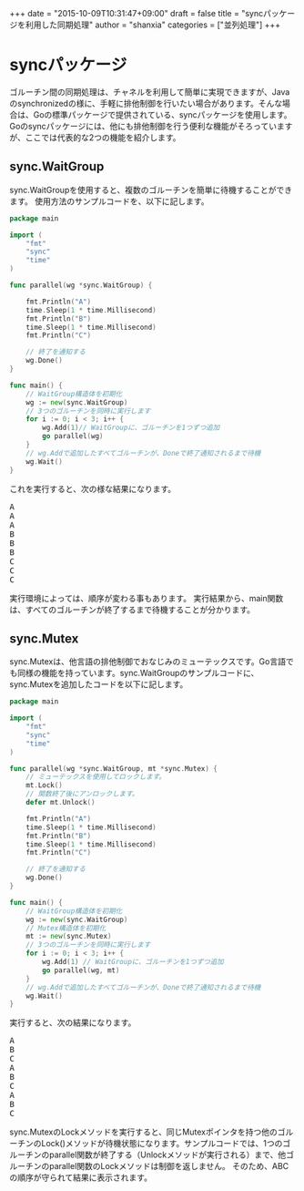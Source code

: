 +++
date = "2015-10-09T10:31:47+09:00"
draft = false
title = "syncパッケージを利用した同期処理"
author = "shanxia"
categories = ["並列処理"]
+++

# syncパッケージ
ゴルーチン間の同期処理は、チャネルを利用して簡単に実現できますが、Javaのsynchronizedの様に、手軽に排他制御を行いたい場合があります。そんな場合は、Goの標準パッケージで提供されている、syncパッケージを使用します。
Goのsyncパッケージには、他にも排他制御を行う便利な機能がそろっていますが、ここでは代表的な2つの機能を紹介します。

## sync.WaitGroup
sync.WaitGroupを使用すると、複数のゴルーチンを簡単に待機することができます。
使用方法のサンプルコードを、以下に記します。

```go
package main

import (
	"fmt"
	"sync"
	"time"
)

func parallel(wg *sync.WaitGroup) {

	fmt.Println("A")
	time.Sleep(1 * time.Millisecond)
	fmt.Println("B")
	time.Sleep(1 * time.Millisecond)
	fmt.Println("C")

	// 終了を通知する
	wg.Done()
}

func main() {
	// WaitGroup構造体を初期化
	wg := new(sync.WaitGroup)
	// 3つのゴルーチンを同時に実行します
	for i := 0; i < 3; i++ {
		wg.Add(1)// WaitGroupに、ゴルーチンを1つずつ追加
		go parallel(wg)
	}
	// wg.Addで追加したすべてゴルーチンが、Doneで終了通知されるまで待機
	wg.Wait()
}
```
これを実行すると、次の様な結果になります。
<pre class="output">A
A
A
B
B
B
C
C
C</pre>

実行環境によっては、順序が変わる事もあります。
実行結果から、main関数は、すべてのゴルーチンが終了するまで待機することが分かります。


## sync.Mutex
sync.Mutexは、他言語の排他制御でおなじみのミューテックスです。Go言語でも同様の機能を持っています。sync.WaitGroupのサンプルコードに、sync.Mutexを追加したコードを以下に記します。

```go
package main

import (
	"fmt"
	"sync"
	"time"
)

func parallel(wg *sync.WaitGroup, mt *sync.Mutex) {
	// ミューテックスを使用してロックします。
	mt.Lock()
	// 関数終了後にアンロックします。
	defer mt.Unlock()

	fmt.Println("A")
	time.Sleep(1 * time.Millisecond)
	fmt.Println("B")
	time.Sleep(1 * time.Millisecond)
	fmt.Println("C")

	// 終了を通知する
	wg.Done()
}

func main() {
	// WaitGroup構造体を初期化
	wg := new(sync.WaitGroup)
	// Mutex構造体を初期化
	mt := new(sync.Mutex)
	// 3つのゴルーチンを同時に実行します
	for i := 0; i < 3; i++ {
		wg.Add(1) // WaitGroupに、ゴルーチンを1つずつ追加
		go parallel(wg, mt)
	}
	// wg.Addで追加したすべてゴルーチンが、Doneで終了通知されるまで待機
	wg.Wait()
}
```
実行すると、次の結果になります。

<pre class="output">A
B
C
A
B
C
A
B
C</pre>

sync.MutexのLockメソッドを実行すると、同じMutexポインタを持つ他のゴルーチンのLock()メソッドが待機状態になります。サンプルコードでは、1つのゴルーチンのparallel関数が終了する（Unlockメソッドが実行される）まで、他ゴルーチンのparallel関数のLockメソッドは制御を返しません。
そのため、ABCの順序が守られて結果に表示されます。
